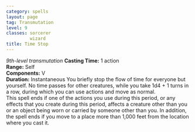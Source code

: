```yaml
---
category: spells
layout: page
tag: Transmutation
level: 9
classes: sorcerer
         wizard
title: Time Stop 
---
```

_9th-level transmutation_ 
**Casting Time:** 1 action    
**Range:** Self    
**Components:** V    
**Duration:** Instantaneous 
You briefly stop the flow of time for everyone but yourself. No time passes for other creatures, while you take 1d4 + 1 turns in a row, during which you can use actions and move as normal.    
This spell ends if one of the actions you use during this period, or any effects that you create during this period, affects a creature other than you or an object being worn or carried by someone other than you. In addition, the spell ends if you move to a place more than 1,000 feet from the location where you cast it. 
